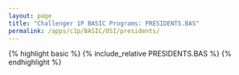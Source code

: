 ```yaml
---
layout: page
title: "Challenger 1P BASIC Programs: PRESIDENTS.BAS"
permalink: /apps/c1p/BASIC/OSI/presidents/
---
```


{% highlight basic %}
{% include_relative PRESIDENTS.BAS %}
{% endhighlight %}
